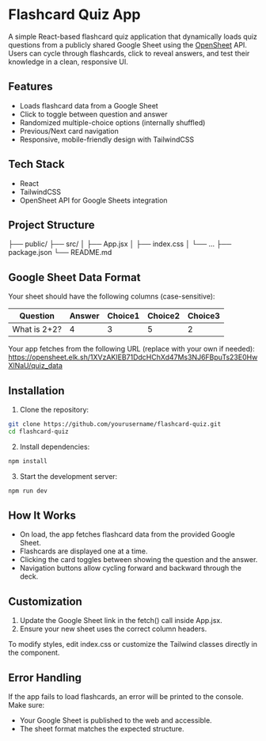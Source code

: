 # Flashcard Quiz App

A simple React-based flashcard quiz application that dynamically loads quiz questions from a publicly shared Google Sheet using the [OpenSheet](https://opensheet.elk.sh/) API. Users can cycle through flashcards, click to reveal answers, and test their knowledge in a clean, responsive UI.

## Features

- Loads flashcard data from a Google Sheet
- Click to toggle between question and answer
- Randomized multiple-choice options (internally shuffled)
- Previous/Next card navigation
- Responsive, mobile-friendly design with TailwindCSS

## Tech Stack

- React
- TailwindCSS
- OpenSheet API for Google Sheets integration

## Project Structure

├── public/
├── src/
│ ├── App.jsx
│ ├── index.css
│ └── ...
├── package.json
└── README.md


## Google Sheet Data Format

Your sheet should have the following columns (case-sensitive):

| Question | Answer | Choice1 | Choice2 | Choice3 |
|----------|--------|---------|---------|---------|
| What is 2+2? | 4 | 3 | 5 | 2 |

Your app fetches from the following URL (replace with your own if needed):
https://opensheet.elk.sh/1XVzAKIEB71DdcHChXd47Ms3NJ6FBpuTs23E0HwXlNaU/quiz_data


## Installation

1. Clone the repository:

```bash
git clone https://github.com/yourusername/flashcard-quiz.git
cd flashcard-quiz
```
2. Install dependencies:

```bash
npm install
```
3. Start the development server:

```bash
npm run dev
```

## How It Works

- On load, the app fetches flashcard data from the provided Google Sheet.
- Flashcards are displayed one at a time.
- Clicking the card toggles between showing the question and the answer.
- Navigation buttons allow cycling forward and backward through the deck.

## Customization

1. Update the Google Sheet link in the fetch() call inside App.jsx.
2. Ensure your new sheet uses the correct column headers.

To modify styles, edit index.css or customize the Tailwind classes directly in the component.

## Error Handling

If the app fails to load flashcards, an error will be printed to the console. Make sure:
- Your Google Sheet is published to the web and accessible.
- The sheet format matches the expected structure.
